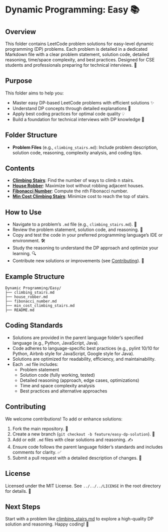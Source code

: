 # Dynamic Programming: Easy 📚

## Overview
This folder contains LeetCode problem solutions for easy-level dynamic programming (DP) problems. Each problem is detailed in a dedicated Markdown file with a clear problem statement, solution code, detailed reasoning, time/space complexity, and best practices. Designed for CSE students and professionals preparing for technical interviews. 🚀

## Purpose
This folder aims to help you:
- Master easy DP-based LeetCode problems with efficient solutions ✨
- Understand DP concepts through detailed explanations 🧠
- Apply best coding practices for optimal code quality 💡
- Build a foundation for technical interviews with DP knowledge 🎯

## Folder Structure
- **Problem Files** (e.g., `climbing_stairs.md`): Include problem description, solution code, reasoning, complexity analysis, and coding tips.

## Contents
- **[Climbing Stairs](./climbing_stairs.md)**: Find the number of ways to climb n stairs.
- **[House Robber](./house_robber.md)**: Maximize loot without robbing adjacent houses.
- **[Fibonacci Number](./fibonacci_number.md)**: Compute the nth Fibonacci number.
- **[Min Cost Climbing Stairs](./min_cost_climbing_stairs.md)**: Minimize cost to reach the top of stairs.

## How to Use
- Navigate to a problem’s `.md` file (e.g., `climbing_stairs.md`). 📂
- Review the problem statement, solution code, and reasoning. 📝
- Copy and test the code in your preferred programming language’s IDE or environment. 🛠️
- Study the reasoning to understand the DP approach and optimize your learning. 🔍
- Contribute new solutions or improvements (see [Contributing](#contributing)). 🤗

## Example Structure
```
Dynamic Programming/Easy/
├── climbing_stairs.md
├── house_robber.md
├── fibonacci_number.md
├── min_cost_climbing_stairs.md
├── README.md
```

## Coding Standards
- Solutions are provided in the parent language folder’s specified language (e.g., Python, JavaScript, Java).
- Code adheres to language-specific best practices (e.g., pylint 10/10 for Python, Airbnb style for JavaScript, Google style for Java).
- Solutions are optimized for readability, efficiency, and maintainability.
- Each `.md` file includes:
  - Problem statement
  - Solution code (fully working, tested)
  - Detailed reasoning (approach, edge cases, optimizations)
  - Time and space complexity analysis
  - Best practices and alternative approaches

## Contributing
We welcome contributions! To add or enhance solutions:
1. Fork the main repository. 🍴
2. Create a new branch (`git checkout -b feature/easy-dp-solution`). 🌿
3. Add or edit `.md` files with clear solutions and reasoning. ✍️
4. Ensure code follows the parent language folder’s standards and includes comments for clarity. ✅
5. Submit a pull request with a detailed description of changes. 🚀

## License
Licensed under the MIT License. See `../../../LICENSE` in the root directory for details. 📜

## Next Steps
Start with a problem like [climbing_stairs.md](./climbing_stairs.md) to explore a high-quality DP solution and reasoning. Happy coding! 🌟